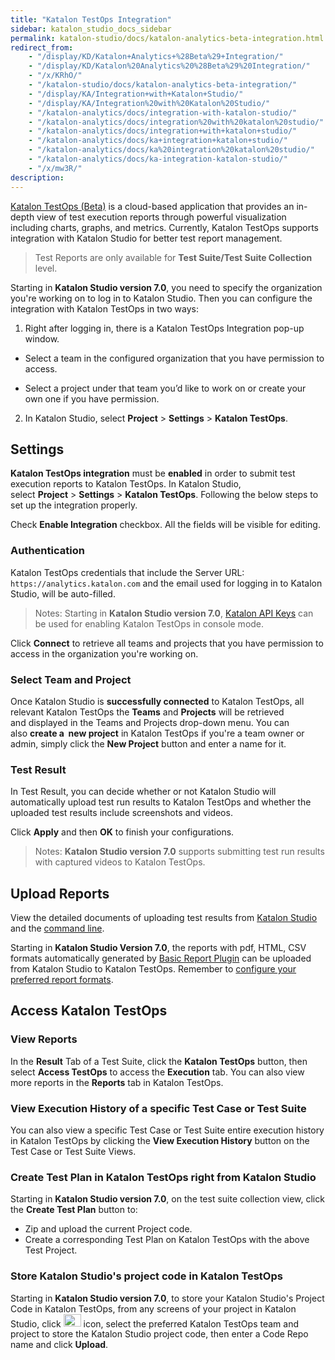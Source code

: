 ```yaml
---
title: "Katalon TestOps Integration" 
sidebar: katalon_studio_docs_sidebar
permalink: katalon-studio/docs/katalon-analytics-beta-integration.html 
redirect_from:
    - "/display/KD/Katalon+Analytics+%28Beta%29+Integration/"
    - "/display/KD/Katalon%20Analytics%20%28Beta%29%20Integration/"
    - "/x/KRhO/"
    - "/katalon-studio/docs/katalon-analytics-beta-integration/"
    - "/display/KA/Integration+with+Katalon+Studio/"
    - "/display/KA/Integration%20with%20Katalon%20Studio/"
    - "/katalon-analytics/docs/integration-with-katalon-studio/"
    - "/katalon-analytics/docs/integration%20with%20katalon%20studio/"
    - "/katalon-analytics/docs/integration+with+katalon+studio/"
    - "/katalon-analytics/docs/ka+integration+katalon+studio/"
    - "/katalon-analytics/docs/ka%20integration%20katalon%20studio/"
    - "/katalon-analytics/docs/ka-integration-katalon-studio/"
    - "/x/mw3R/"
description: 
---
```

[Katalon TestOps (Beta)](/display/KA) is a cloud-based application that provides an in-depth view of test execution reports through powerful visualization including charts, graphs, and metrics. Currently, Katalon TestOps supports integration with Katalon Studio for better test report management.

> Test Reports are only available for **Test Suite/Test Suite Collection** level.

Starting in **Katalon Studio version 7.0**, you need to specify the organization you're working on to log in to Katalon Studio. Then you can configure the integration with Katalon TestOps in two ways:

1. Right after logging in, there is a Katalon TestOps Integration pop-up window.

* Select a team in the configured organization that you have permission to access.

* Select a project under that team you’d like to work on or create your own one if you have permission.

2. In Katalon Studio, select **Project** > **Settings** > **Katalon TestOps**.

Settings
---------

**Katalon TestOps integration** must be **enabled** in order to submit test execution reports to Katalon TestOps. In Katalon Studio, select **Project** > **Settings** > **Katalon TestOps**. Following the below steps to set up the integration properly.

Check **Enable Integration** checkbox. All the fields will be visible for editing.

### Authentication

Katalon TestOps credentials that include the Server URL: `https://analytics.katalon.com` and the email used for logging in to Katalon Studio, will be auto-filled.

> Notes: Starting in **Katalon Studio version 7.0**, [Katalon API Keys](/katalon-studio/docs/katalon-apikey-70) can be used for enabling Katalon TestOps in console mode.

Click **Connect** to retrieve all teams and projects that you have permission to access in the organization you're working on.

### Select Team and Project

Once Katalon Studio is **successfully connected** to Katalon TestOps, all relevant Katalon TestOps the **Teams** and **Projects** will be retrieved and displayed in the Teams and Projects drop-down menu. You can also **create a  new project** in Katalon TestOps if you're a team owner or admin, simply click the **New Project** button and enter a name for it.

### Test Result

In Test Result, you can decide whether or not Katalon Studio will automatically upload test run results to Katalon TestOps and whether the uploaded test results include screenshots and videos.

Click **Apply** and then **OK** to finish your configurations.

> Notes: **Katalon Studio version 7.0** supports submitting test run results with captured videos to Katalon TestOps.

Upload Reports
--------------

View the detailed documents of uploading test results from [Katalon Studio](https://docs.katalon.com/katalon-analytics/docs/project-management-import-KS.html) and the [command line](https://docs.katalon.com/katalon-analytics/docs/project-management-import-cli.html).

Starting in **Katalon Studio Version 7.0**, the reports with pdf, HTML, CSV formats automatically generated by [Basic Report Plugin](https://store.katalon.com/product/59/Basic-Report) can be uploaded from Katalon Studio to Katalon TestOps. Remember to [configure your preferred report formats](https://docs.katalon.com/katalon-studio/docs/basic-report.html#features).

Access Katalon TestOps
------------------------

### View Reports

In the **Result** Tab of a Test Suite, click the **Katalon TestOps** button, then select **Access TestOps** to access the **Execution** tab. You can also view more reports in the **Reports** tab in Katalon TestOps.

### View Execution History of a specific Test Case or Test Suite

You can also view a specific Test Case or Test Suite entire execution history in Katalon TestOps by clicking the **View Execution History** button on the Test Case or Test Suite Views.  

### Create Test Plan in Katalon TestOps right from Katalon Studio

Starting in **Katalon Studio version 7.0**, on the test suite collection view, click the **Create Test Plan** button to:

* Zip and upload the current Project code.
* Create a corresponding Test Plan on Katalon TestOps with the above Test Project.

### Store Katalon Studio's project code in Katalon TestOps

Starting in **Katalon Studio version 7.0**, to store your Katalon Studio's Project Code in Katalon TestOps, from any screens of your project in Katalon Studio, click <img src="https://github.com/katalon-studio/docs-images/raw/master/katalon-studio/docs/katalon-analytics-beta-integration/upload-project-code.png" width="28" height="20.6"> icon, select the preferred Katalon TestOps team and project to store the Katalon Studio project code, then enter a Code Repo name and click **Upload**.

